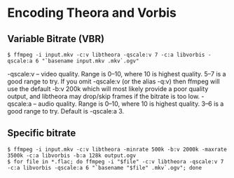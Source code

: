 # Encoding Theora and Vorbis
## Variable Bitrate (VBR)
```shell
$ ffmpeg -i input.mkv -c:v libtheora -qscale:v 7 -c:a libvorbis -qscale:a 6 "`basename input.mkv .mkv`.ogv"
```

-qscale:v – video quality. Range is 0–10, where 10 is highest quality. 5–7 is a good range to try. If you omit -qscale:v (or the alias -q:v) then ffmpeg will use the default -b:v 200k which will most likely provide a poor quality output, and libtheora may drop/skip frames if the bitrate is too low.
-qscale:a – audio quality. Range is 0–10, where 10 is highest quality. 3–6 is a good range to try. Default is -qscale:a 3. 

## Specific bitrate
```shell
$ ffmpeg -i input.mkv -c:v libtheora -minrate 500k -b:v 2000k -maxrate 3500k -c:a libvorbis -b:a 128k output.ogv
$ for file in *.flac; do ffmpeg -i "$file" -c:v libtheora -qscale:v 7 -c:a libvorbis -qscale:a 6 "`basename "$file" .mkv`.ogv"; done
```
